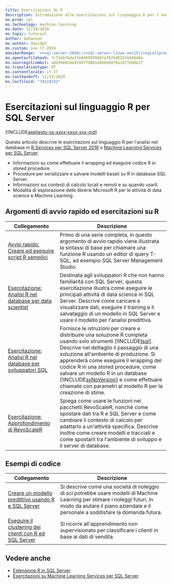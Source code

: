 ```yaml
---
title: Esercitazioni di R
description: Introduzione alle esercitazioni sul linguaggio R per l'analisi nel database SQL Server.
ms.prod: sql
ms.technology: machine-learning
ms.date: 12/18/2018
ms.topic: tutorial
author: dphansen
ms.author: davidph
ms.custom: seo-lt-2019
monikerRange: '>=sql-server-2016||>=sql-server-linux-ver15||=sqlallproducts-allversions'
ms.openlocfilehash: 7c71ebfbda37e66050f868fa7676d0247e84840e
ms.sourcegitcommit: add39e028e919df7d801e8b6bb4f8ac877e60e17
ms.translationtype: HT
ms.contentlocale: it-IT
ms.lasthandoff: 11/15/2019
ms.locfileid: "74119232"
---
```

# <a name="sql-server-r-language-tutorials"></a>Esercitazioni sul linguaggio R per SQL Server
[!INCLUDE[appliesto-ss-xxxx-xxxx-xxx-md](../../includes/appliesto-ss-xxxx-xxxx-xxx-md.md)]

Questo articolo descrive le esercitazioni sul linguaggio R per l'analisi nel database in [R Services per SQL Server 2016](../install/sql-r-services-windows-install.md) o [Machine Learning Services per SQL Server](../install/sql-machine-learning-services-windows-install.md).

+ Informazioni su come effettuare il wrapping ed eseguire codice R in stored procedure.
+ Procedure per serializzare e salvare modelli basati su R in database SQL Server.
+ Informazioni sui contesti di calcolo locali e remoti e su quando usarli.
+ Modalità di esplorazione delle librerie Microsoft R per le attività di data science e Machine Learning.

<a name="bkmk_sqltutorials"></a>

## <a name="r-quickstarts-and-tutorials"></a>Argomenti di avvio rapido ed esercitazioni su R

| Collegamento | Descrizione |
|------|-------------|
| [Avvio rapido: Creare ed eseguire script R semplici](quickstart-r-create-script.md) | Primo di una serie completa, in questo argomento di avvio rapido viene illustrata la sintassi di base per chiamare una funzione R usando un editor di query T-SQL, ad esempio SQL Server Management Studio. |
| [Esercitazione: Analisi R nel database per data scientist](../tutorials/walkthrough-data-science-end-to-end-walkthrough.md) | Destinata agli sviluppatori R che non hanno familiarità con SQL Server, questa esercitazione illustra come eseguire le principali attività di data science in SQL Server. Descrive come caricare e visualizzare dati, eseguire il training e il salvataggio di un modello in SQL Server e usare il modello per l'analisi predittiva. |
| [Esercitazione: Analisi R nel database per sviluppatori SQL](../tutorials/sqldev-in-database-r-for-sql-developers.md) | Fornisce le istruzioni per creare e distribuire una soluzione R completa usando solo strumenti [!INCLUDE[tsql](../../includes/tsql-md.md)]. Descrive nel dettaglio il passaggio di una soluzione all'ambiente di produzione. Si apprenderà come eseguire il wrapping del codice R in una stored procedure, come salvare un modello R in un database [!INCLUDE[ssNoVersion](../../includes/ssnoversion-md.md)] e come effettuare chiamate con parametri al modello R per la creazione di stime. |
| [Esercitazione: Approfondimento di RevoScaleR](deepdive-data-science-deep-dive-using-the-revoscaler-packages.md) | Spiega come usare le funzioni nei pacchetti RevoScaleR, nonché come spostare dati tra R e SQL Server e come cambiare il contesto di calcolo per adattarlo a un'attività specifica. Descrive inoltre come creare modelli e tracciati e come spostarli tra l'ambiente di sviluppo e il server di database. |

<a name ="bkmk_samples"></a>

## <a name="code-samples"></a>Esempi di codice

| Collegamento | Descrizione |
|------|-------------|
| [Creare un modello predittivo usando R e SQL Server](https://microsoft.github.io/sql-ml-tutorials/R/rentalprediction) | Si descrive come una società di noleggio di sci potrebbe usare modelli di Machine Learning per stimare i noleggi futuri, in modo da aiutare il piano aziendale e il personale a soddisfare la domanda futura. |
| [Eseguire il clustering dei clienti con R ed SQL Server](https://microsoft.github.io/sql-ml-tutorials/R/customerclustering/) | Si ricorre all'apprendimento non supervisionato per classificare i clienti in base ai dati di vendita. |

## <a name="see-also"></a>Vedere anche

+ [Estensione R in SQL Server](../concepts/extension-r.md)
+ [Esercitazioni su Machine Learning Services per SQL Server](machine-learning-services-tutorials.md)

